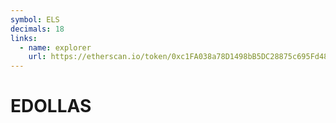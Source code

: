 ```yaml
---
symbol: ELS
decimals: 18
links:
  - name: explorer
    url: https://etherscan.io/token/0xc1FA038a78D1498bB5DC28875c695Fd48C19E9f5
---
```


# EDOLLAS
